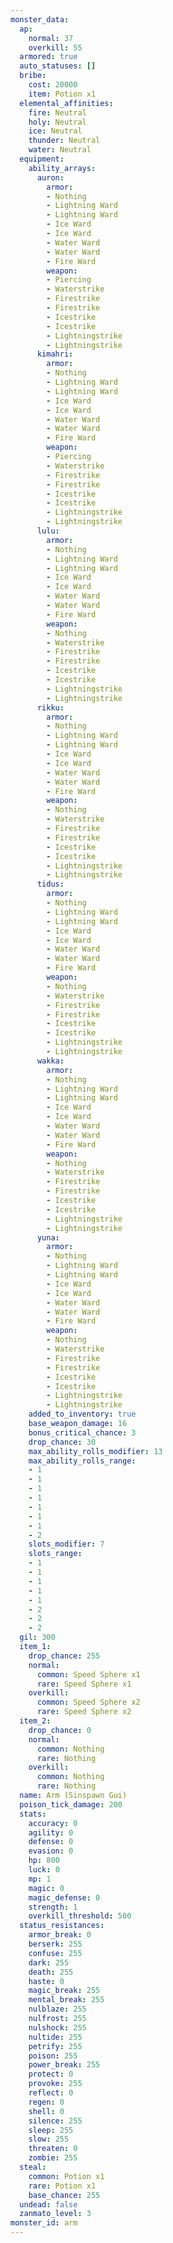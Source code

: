 ```yaml
---
monster_data:
  ap:
    normal: 37
    overkill: 55
  armored: true
  auto_statuses: []
  bribe:
    cost: 20000
    item: Potion x1
  elemental_affinities:
    fire: Neutral
    holy: Neutral
    ice: Neutral
    thunder: Neutral
    water: Neutral
  equipment:
    ability_arrays:
      auron:
        armor:
        - Nothing
        - Lightning Ward
        - Lightning Ward
        - Ice Ward
        - Ice Ward
        - Water Ward
        - Water Ward
        - Fire Ward
        weapon:
        - Piercing
        - Waterstrike
        - Firestrike
        - Firestrike
        - Icestrike
        - Icestrike
        - Lightningstrike
        - Lightningstrike
      kimahri:
        armor:
        - Nothing
        - Lightning Ward
        - Lightning Ward
        - Ice Ward
        - Ice Ward
        - Water Ward
        - Water Ward
        - Fire Ward
        weapon:
        - Piercing
        - Waterstrike
        - Firestrike
        - Firestrike
        - Icestrike
        - Icestrike
        - Lightningstrike
        - Lightningstrike
      lulu:
        armor:
        - Nothing
        - Lightning Ward
        - Lightning Ward
        - Ice Ward
        - Ice Ward
        - Water Ward
        - Water Ward
        - Fire Ward
        weapon:
        - Nothing
        - Waterstrike
        - Firestrike
        - Firestrike
        - Icestrike
        - Icestrike
        - Lightningstrike
        - Lightningstrike
      rikku:
        armor:
        - Nothing
        - Lightning Ward
        - Lightning Ward
        - Ice Ward
        - Ice Ward
        - Water Ward
        - Water Ward
        - Fire Ward
        weapon:
        - Nothing
        - Waterstrike
        - Firestrike
        - Firestrike
        - Icestrike
        - Icestrike
        - Lightningstrike
        - Lightningstrike
      tidus:
        armor:
        - Nothing
        - Lightning Ward
        - Lightning Ward
        - Ice Ward
        - Ice Ward
        - Water Ward
        - Water Ward
        - Fire Ward
        weapon:
        - Nothing
        - Waterstrike
        - Firestrike
        - Firestrike
        - Icestrike
        - Icestrike
        - Lightningstrike
        - Lightningstrike
      wakka:
        armor:
        - Nothing
        - Lightning Ward
        - Lightning Ward
        - Ice Ward
        - Ice Ward
        - Water Ward
        - Water Ward
        - Fire Ward
        weapon:
        - Nothing
        - Waterstrike
        - Firestrike
        - Firestrike
        - Icestrike
        - Icestrike
        - Lightningstrike
        - Lightningstrike
      yuna:
        armor:
        - Nothing
        - Lightning Ward
        - Lightning Ward
        - Ice Ward
        - Ice Ward
        - Water Ward
        - Water Ward
        - Fire Ward
        weapon:
        - Nothing
        - Waterstrike
        - Firestrike
        - Firestrike
        - Icestrike
        - Icestrike
        - Lightningstrike
        - Lightningstrike
    added_to_inventory: true
    base_weapon_damage: 16
    bonus_critical_chance: 3
    drop_chance: 30
    max_ability_rolls_modifier: 13
    max_ability_rolls_range:
    - 1
    - 1
    - 1
    - 1
    - 1
    - 1
    - 1
    - 2
    slots_modifier: 7
    slots_range:
    - 1
    - 1
    - 1
    - 1
    - 1
    - 2
    - 2
    - 2
  gil: 300
  item_1:
    drop_chance: 255
    normal:
      common: Speed Sphere x1
      rare: Speed Sphere x1
    overkill:
      common: Speed Sphere x2
      rare: Speed Sphere x2
  item_2:
    drop_chance: 0
    normal:
      common: Nothing
      rare: Nothing
    overkill:
      common: Nothing
      rare: Nothing
  name: Arm (Sinspawn Gui)
  poison_tick_damage: 200
  stats:
    accuracy: 0
    agility: 0
    defense: 0
    evasion: 0
    hp: 800
    luck: 0
    mp: 1
    magic: 0
    magic_defense: 0
    strength: 1
    overkill_threshold: 500
  status_resistances:
    armor_break: 0
    berserk: 255
    confuse: 255
    dark: 255
    death: 255
    haste: 0
    magic_break: 255
    mental_break: 255
    nulblaze: 255
    nulfrost: 255
    nulshock: 255
    nultide: 255
    petrify: 255
    poison: 255
    power_break: 255
    protect: 0
    provoke: 255
    reflect: 0
    regen: 0
    shell: 0
    silence: 255
    sleep: 255
    slow: 255
    threaten: 0
    zombie: 255
  steal:
    common: Potion x1
    rare: Potion x1
    base_chance: 255
  undead: false
  zanmato_level: 3
monster_id: arm
---
```

